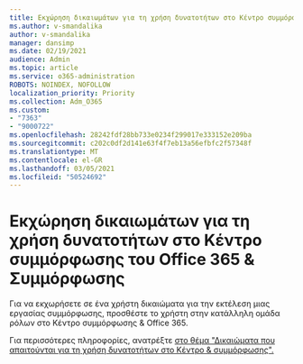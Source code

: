 ```yaml
---
title: Εκχώρηση δικαιωμάτων για τη χρήση δυνατοτήτων στο Κέντρο συμμόρφωσης του Office 365 & Συμμόρφωσης
ms.author: v-smandalika
author: v-smandalika
manager: dansimp
ms.date: 02/19/2021
audience: Admin
ms.topic: article
ms.service: o365-administration
ROBOTS: NOINDEX, NOFOLLOW
localization_priority: Priority
ms.collection: Adm_O365
ms.custom:
- "7363"
- "9000722"
ms.openlocfilehash: 28242fdf28bb733e0234f299017e333152e209ba
ms.sourcegitcommit: c202c0df2d141e63f4f7eb13a56efbfc2f57348f
ms.translationtype: MT
ms.contentlocale: el-GR
ms.lasthandoff: 03/05/2021
ms.locfileid: "50524692"
---
```

# <a name="grant-permissions-to-use-features-in-the-office-365-security--compliance-center"></a>Εκχώρηση δικαιωμάτων για τη χρήση δυνατοτήτων στο Κέντρο συμμόρφωσης του Office 365 & Συμμόρφωσης

Για να εκχωρήσετε σε ένα χρήστη δικαιώματα για την εκτέλεση μιας εργασίας συμμόρφωσης, προσθέστε το χρήστη στην κατάλληλη ομάδα ρόλων στο Κέντρο συμμόρφωσης & Office 365.

Για περισσότερες πληροφορίες, ανατρέξτε [στο θέμα "Δικαιώματα που απαιτούνται για τη χρήση δυνατοτήτων στο Κέντρο & συμμόρφωσης".](https://docs.microsoft.com/microsoft-365/security/office-365-security/permissions-in-the-security-and-compliance-center)